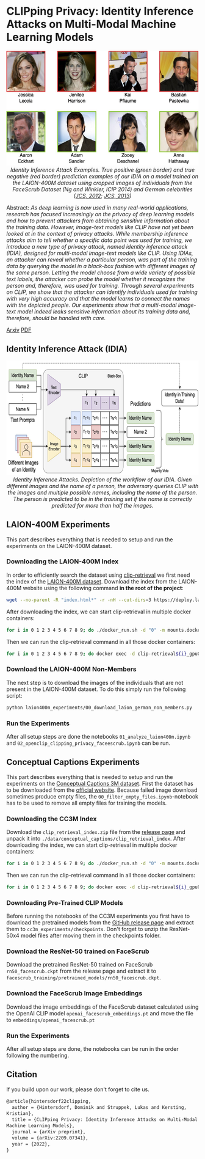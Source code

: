 # CLIPping Privacy: Identity Inference Attacks on Multi-Modal Machine Learning Models

<p align="center">
    <img src="images/example_images.jpg" alt="Example Images"  height=300></br>
    <em>Identity Inference Attack Examples. True positive (green border) and true negative (red border) prediction examples
of our IDIA on a model trained on the LAION-400M dataset using cropped images of individuals from the FaceScrub Dataset (Ng and Winkler, ICIP 2014) and German
celebrities (<a href="https://commons.wikimedia.org/wiki/File:Goldene_Kamera_2012_-_Bastian_Pastewka_1.jpg">JCS, 2012</a>; <a href="https://commons.wikimedia.org/wiki/File:Goldene_Kamera_2012_-_Kai_Pflaume.jpg">JCS, 2013</a>)</em>
</p>

Abstract: _As deep learning is now used in many real-world applications, research has focused increasingly on the privacy of deep learning models and how to prevent attackers from obtaining sensitive information about the training data. However, image-text models like CLIP have not yet been looked at in the context of privacy attacks. While membership inference attacks aim to tell whether a specific data point was used for training, we introduce a new type of privacy attack, named identity inference attack (IDIA), designed for multi-modal image-text models like CLIP.
Using IDIAs, an attacker can reveal whether a particular person, was part of the training data by querying the model in a black-box fashion with different images of the same person. Letting the model choose from a wide variety of possible text labels, the attacker can probe the model whether it recognizes the person and, therefore, was used for training. Through several experiments on CLIP, we show that the attacker can identify individuals used for training with very high accuracy and that the model learns to connect the names with the depicted people. Our experiments show that a multi-modal image-text model indeed leaks sensitive information about its training data and, therefore, should be handled with care._

[Arxiv](https://arxiv.org/abs/2209.07341) [PDF](https://arxiv.org/pdf/2209.07341.pdf)

## Identity Inference Attack (IDIA)

<p align="center">
    <img src="images/identity_attack.jpg" alt="Identity Inference Attack"  height=300></br>
    <em>Identity Inference Attacks. Depiction of the workflow of our IDIA. Given different images and the name of a
person, the adversary queries CLIP with the images and multiple possible names, including the name of the person. The
person is predicted to be in the training set if the name is correctly predicted for more than half the images.</em>
</p>

## LAION-400M Experiments

This part describes everything that is needed to setup and run the experiments on the LAION-400M dataset.

### Downloading the LAION-400M Index

In order to efficiently search the dataset using [clip-retrieval](https://github.com/rom1504/clip-retrieval) we first need the index of the [LAION-400M dataset](https://laion.ai/blog/laion-400-open-dataset/). Download the index from the LAION-400M website using the following command **in the root of the project**:

```bash
wget --no-parent -R "index.html*" -r -nH --cut-dirs=3 https://deploy.laion.ai/8f83b608504d46bb81708ec86e912220/indices/index100/ -P data/laion400m_index100
```

After downloading the index, we can start clip-retrieval in multiple docker containers:

```bash
for i in 0 1 2 3 4 5 6 7 8 9; do ./docker_run.sh -d "0" -m mounts.docker -n clip-retrieval${i}_gpu0; done
```

Then we can run the clip-retrieval command in all those docker containers:

```bash
for i in 0 1 2 3 4 5 6 7 8 9; do docker exec -d clip-retrieval${i}_gpu0 clip-retrieval back --port 1337 --indices-paths configs/laion400m.json; done
```

### Download the LAION-400M Non-Members

The next step is to download the images of the individuals that are not present in the LAION-400M dataset. To do this simply run the following script:

```bash
python laion400m_experiments/00_download_laion_german_non_members.py
```

### Run the Experiments

After all setup steps are done the notebooks `01_analyze_laion400m.ipynb` and `02_openclip_clipping_privacy_faceescrub.ipynb` can be run.

## Conceptual Captions Experiments

This part describes everything that is needed to setup and run the experiments on the [Conceptual Captions 3M dataset](https://ai.google.com/research/ConceptualCaptions/). First the dataset has to be downloaded from the [official website](https://ai.google.com/research/ConceptualCaptions/). Because failed image download sometimes produce empty files, the `00_filter_empty_files.ipynb`-notebook has to be used to remove all empty files for training the models.

### Downloading the CC3M Index

Download the `clip_retrieval_index.zip` file from the [release page](https://github.com/D0miH/clipping_privacy/releases) and unpack it into `./data/conceptual_captions/clip_retrieval_index`.
After downloading the index, we can start clip-retrieval in multiple docker containers:

```bash
for i in 0 1 2 3 4 5 6 7 8 9; do ./docker_run.sh -d "0" -m mounts.docker -n clip-retrieval${i}_gpu0; done
```

Then we can run the clip-retrieval command in all those docker containers:

```bash
for i in 0 1 2 3 4 5 6 7 8 9; do docker exec -d clip-retrieval${i}_gpu0 clip-retrieval back --port 1337 --indices-paths configs/laion400m.json; done
```

### Downloading Pre-Trained CLIP Models

Before running the notebooks of the CC3M experiments you first have to download the pretrained models from the [GitHub release page](https://github.com/D0miH/clipping_privacy/releases) and extract them to `cc3m_experiments/checkpoints`. Don't forget to unzip the ResNet-50x4 model files after moving them in the checkpoints folder.

### Download the ResNet-50 trained on FaceScrub

Download the pretrained ResNet-50 trained on FaceScrub `rn50_facescrub.ckpt` from the release page and extract it to `facescrub_training/pretrained_models/rn50_facescrub.ckpt`.

### Download the FaceScrub Image Embeddings

Download the image embeddings of the FaceScrub dataset calculated using the OpenAI CLIP model `openai_facescrub_embeddings.pt` and move the file to `embeddings/openai_facescrub.pt`

### Run the Experiments

After all setup steps are done, the notebooks can be run in the order following the numbering.

## Citation
If you build upon our work, please don't forget to cite us.
```
@article{hintersdorf22clipping,
  author = {Hintersdorf, Dominik and Struppek, Lukas and Kersting, Kristian},
  title = {CLIPping Privacy: Identity Inference Attacks on Multi-Modal Machine Learning Models},
  journal = {arXiv preprint},
  volume = {arXiv:2209.07341},
  year = {2022},
}
```
